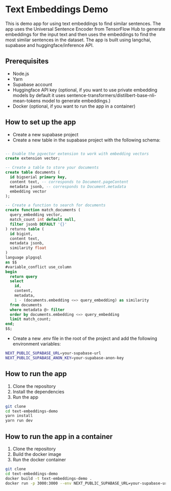 # Text Embeddings Demo

This is demo app for using text embeddings to find similar sentences. The app uses the Universal Sentence Encoder from TensorFlow Hub to generate embeddings for the input text and then uses the embeddings to find the most similar sentences in the dataset. The app is built using langchai, supabase and huggingface/inference API.

## Prerequisites

- Node.js
- Yarn
- Supabase account
- Huggingface API key (optional, if you want to use private embedding models by default it uses sentence-transformers/distilbert-base-nli-mean-tokens model to generate embeddings.)
- Docker (optional, if you want to run the app in a container)

## How to set up the app

- Create a new supabase project
- Create a new table in the supabase project with the following schema:

```sql

-- Enable the pgvector extension to work with embedding vectors
create extension vector;

-- Create a table to store your documents
create table documents (
  id bigserial primary key,
  content text, -- corresponds to Document.pageContent
  metadata jsonb, -- corresponds to Document.metadata
  embedding vector
);

-- Create a function to search for documents
create function match_documents (
  query_embedding vector,
  match_count int default null,
  filter jsonb DEFAULT '{}'
) returns table (
  id bigint,
  content text,
  metadata jsonb,
  similarity float
)
language plpgsql
as $$
#variable_conflict use_column
begin
  return query
  select
    id,
    content,
    metadata,
    1 - (documents.embedding <=> query_embedding) as similarity
  from documents
  where metadata @> filter
  order by documents.embedding <=> query_embedding
  limit match_count;
end;
$$;
```

- Create a new .env file in the root of the project and add the following environment variables:

```bash
NEXT_PUBLIC_SUPABASE_URL=your-supabase-url
NEXT_PUBLIC_SUPABASE_ANON_KEY=your-supabase-anon-key
```

## How to run the app

1. Clone the repository
2. Install the dependencies
3. Run the app

```bash
git clone
cd text-embeddings-demo
yarn install
yarn run dev
```

## How to run the app in a container

1. Clone the repository
2. Build the docker image
3. Run the docker container

```bash
git clone
cd text-embeddings-demo
docker build -t text-embeddings-demo .
docker run -p 3000:3000 --env NEXT_PUBLIC_SUPABASE_URL=your-supabase-url --env NEXT_PUBLIC_SUPABASE_ANON_KEY=your-supabase-anon-key text-embeddings-demo
```
